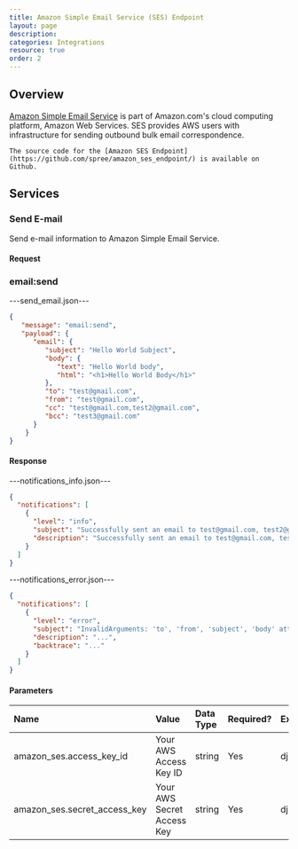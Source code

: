 ```yaml
---
title: Amazon Simple Email Service (SES) Endpoint
layout: page
description:
categories: Integrations
resource: true
order: 2
---
```


## Overview

[Amazon Simple Email Service](aws.amazon.com/ses/‎) is part of Amazon.com's cloud computing platform, Amazon Web Services. SES provides AWS users with infrastructure for sending outbound bulk email correspondence.

```
The source code for the [Amazon SES Endpoint](https://github.com/spree/amazon_ses_endpoint/) is available on Github.
```

## Services

### Send E-mail

Send e-mail information to Amazon Simple Email Service.

#### Request

### email:send

---send_email.json---

```json
{
   "message": "email:send",
   "payload": {
      "email": {
         "subject": "Hello World Subject",
         "body": {
            "text": "Hello World body",
            "html": "<h1>Hello World Body</h1>"
         },
         "to": "test@gmail.com",
         "from": "test@gmail.com",
         "cc": "test@gmail.com,test2@gmail.com",
         "bcc": "test3@gmail.com"
      }
    }
}
```

#### Response

---notifications_info.json---

```json
{
  "notifications": [
    {
      "level": "info",
      "subject": "Successfully sent an email to test@gmail.com, test2@gmail.com via the Amazon Simple Email Service",
      "description": "Successfully sent an email to test@gmail.com, test2@gmail.com via the Amazon Simple Email Service"
    }
  ]
}
```

---notifications_error.json---

```json
{
  "notifications": [
    {
      "level": "error",
      "subject": "InvalidArguments: 'to', 'from', 'subject', 'body' attributes are required",
      "description": "...",
      "backtrace": "..."
    }
  ]
}
```

#### Parameters

| Name | Value | Data Type | Required? |Example |
| :----| :-----| :------ |:------ | :------ |
| amazon_ses.access_key_id | Your AWS Access Key ID | string | Yes | dj20492dhjkdj20492dhjk |
| amazon_ses.secret_access_key | Your AWS Secret Access Key | string | Yes | dj20492dhjkdj20492dhjk |
